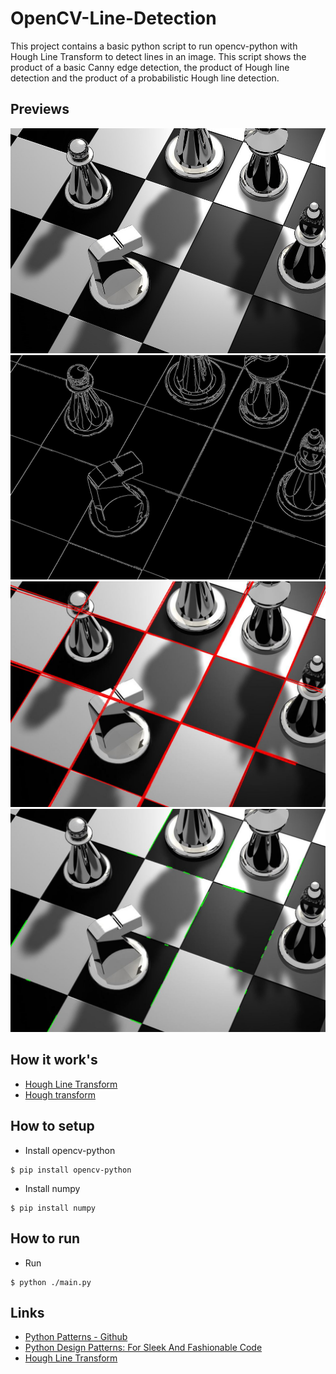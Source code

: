 # OpenCV-Line-Detection
This project contains a basic python script to run opencv-python with Hough Line Transform to detect lines in an image. This script shows the product of a basic Canny edge detection, the product of Hough line detection and the product of a probabilistic Hough line detection.

## Previews
![Preview1](./documentation/preview/Preview1.JPG?raw=true "Preview1")
![Preview2](./documentation/preview/Preview2.JPG?raw=true "Preview2")
![Preview3](./documentation/preview/Preview3.JPG?raw=true "Preview3")
![Preview4](./documentation/preview/Preview4.JPG?raw=true "Preview4")

## How it work's
- [Hough Line Transform](https://opencv-python-tutroals.readthedocs.io/en/latest/py_tutorials/py_imgproc/py_houghlines/py_houghlines.html)
- [Hough transform](https://en.wikipedia.org/wiki/Hough_transform)

## How to setup
- Install opencv-python
```
$ pip install opencv-python
```

- Install numpy
```
$ pip install numpy
```

## How to run
- Run
```
$ python ./main.py
```

## Links
- [Python Patterns - Github](https://github.com/faif/python-patterns)
- [Python Design Patterns: For Sleek And Fashionable Code](https://www.toptal.com/python/python-design-patterns)
- [Hough Line Transform](https://opencv-python-tutroals.readthedocs.io/en/latest/py_tutorials/py_imgproc/py_houghlines/py_houghlines.html)

